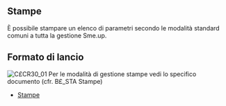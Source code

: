 ## Stampe
È possibile stampare un elenco di parametri secondo le modalità standard comuni a tutta la gestione Sme.up.
## Formato di lancio
![C£CR30_01](http://localhost:3000/immagini/MBDOC_OGG-P_C£CR30S/CXCR30_01.png)
Per le modalità di gestione stampe vedi lo specifico documento (cfr. B£_STA Stampe)
- [Stampe](Sorgenti/DOC_OPE/TA/B£AMO/B£_STA)
